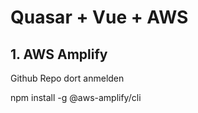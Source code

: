 # Quasar + Vue + AWS

## 1. AWS Amplify

Github Repo dort anmelden

npm install -g @aws-amplify/cli
